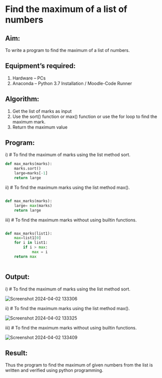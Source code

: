 # Find the maximum of a list of numbers
## Aim:
To write a program to find the maximum of a list of numbers.
## Equipment’s required:
1.	Hardware – PCs
2.	Anaconda – Python 3.7 Installation / Moodle-Code Runner
## Algorithm:
1.	Get the list of marks as input
2.	Use the sort() function or max() function or use the for loop to find the maximum mark.
3.	Return the maximum value
## Program:

i)	# To find the maximum of marks using the list method sort.
```Python
def max_marks(marks):
    marks.sort()
    large=marks[-1]
    return large


```

ii)	# To find the maximum marks using the list method max().
```Python

def max_marks(marks):
    large= max(marks)
    return large

```

iii) # To find the maximum marks without using builtin functions.
```Python

def max_marks(list1):
    max=list1[0]
    for i in list1:
        if i > max:
            max = i
    return max
    
```



## Output:
i)	# To find the maximum of marks using the list method sort.

![Screenshot 2024-04-02 133306](https://github.com/saravidhya/FindMaximum/assets/87062069/f3c15f36-a365-42ef-bb1b-bdcc5ba19b7d)

ii)	# To find the maximum marks using the list method max().

![Screenshot 2024-04-02 133325](https://github.com/saravidhya/FindMaximum/assets/87062069/21ee9cb9-3f12-4080-b84e-6601a975de23)

iii) # To find the maximum marks without using builtin functions.

![Screenshot 2024-04-02 133409](https://github.com/saravidhya/FindMaximum/assets/87062069/ae58c0d2-f2df-40a1-b522-ef737028ea8a)


## Result:
Thus the program to find the maximum of given numbers from the list is written and verified using python programming.
